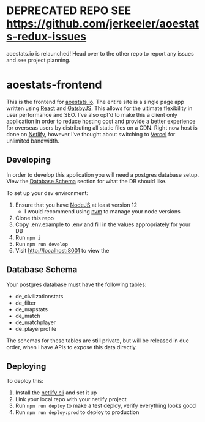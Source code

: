 # DEPRECATED REPO SEE https://github.com/jerkeeler/aoestats-redux-issues

aoestats.io is relaunched! Head over to the other repo to report any issues and see project planning.


# aoestats-frontend

This is the frontend for [aoestats.io](https://aoestats.io). The entire site is a single page app written using [React](https://reactjs.org/) and [GatsbyJS](https://www.gatsbyjs.org/). This allows for the ultimate flexibility in user performance and SEO. I've also opt'd to make this a client only application in order to reduce hosting cost and provide a better experience for overseas users by distributing all static files on a CDN. Right now host is done on [Netlify](https://www.netlify.com/), however I've thought about switching to [Vercel](https://vercel.com/) for unlimited bandwidth.

## Developing

In order to develop this application you will need a postgres database setup. View the [Database Schema](#database-schema) section for what the DB should like.

To set up your dev environment:

1. Ensure that you have [NodeJS](https://nodejs.org/en/) at least version 12
   - I would recommend using [nvm](https://github.com/nvm-sh/nvm) to manage your node versions
2. Clone this repo
3. Copy .env.example to .env and fill in the values appropriately for your DB
4. Run `npm i`
5. Run `npm run develop`
6. Visit [http://localhost:8001](http://localhost:8001) to view the

## Database Schema

Your postgres database must have the following tables:

- de_civilizationstats
- de_filter
- de_mapstats
- de_match
- de_matchplayer
- de_playerprofile

The schemas for these tables are still private, but will be released in due order, when I have APIs to expose this data directly.

## Deploying

To deploy this:

1. Install the [netlify cli](https://docs.netlify.com/cli/get-started/) and set it up
2. Link your local repo with your netlify project
3. Run `npm run deploy` to make a test deploy, verify everything looks good
4. Run `npm run deploy:prod` to deploy to production
